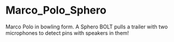# Marco_Polo_Sphero
 Marco Polo in bowling form. A Sphero BOLT pulls a trailer with two microphones to detect pins with speakers in them!
